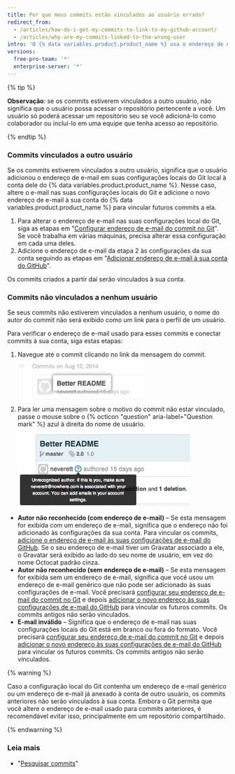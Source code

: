 ```yaml
---
title: Por que meus commits estão vinculados ao usuário errado?
redirect_from:
  - /articles/how-do-i-get-my-commits-to-link-to-my-github-account/
  - /articles/why-are-my-commits-linked-to-the-wrong-user
intro: 'O {% data variables.product.product_name %} usa o endereço de e-mail no header do commit para vincular o commit a um usuário do GitHub. Se os commits estiverem sendo vinculados a outro usuário ou não estiverem vinculados a nenhum usuário, talvez você precise alterar suas configurações locais do Git, adicionar um endereço de e-mail às configurações de e-mail da sua conta ou ambos.'
versions:
  free-pro-team: '*'
  enterprise-server: '*'
---
```



{% tip %}

**Observação**: se os commits estiverem vinculados a outro usuário, não significa que o usuário possa acessar o repositório pertencente a você. Um usuário só poderá acessar um repositório seu se você adicioná-lo como colaborador ou incluí-lo em uma equipe que tenha acesso ao repositório.

{% endtip %}

### Commits vinculados a outro usuário

Se os commits estiverem vinculados a outro usuário, significa que o usuário adicionou o endereço de e-mail em suas configurações locais do Git local à conta dele do {% data variables.product.product_name %}. Nesse caso, altere o e-mail nas suas configurações locais do Git e adicione o novo endereço de e-mail à sua conta do {% data variables.product.product_name %} para vincular futuros commits a ela.

1. Para alterar o endereço de e-mail nas suas configurações local do Git, siga as etapas em "[Configurar endereço de e-mail do commit no Git](/articles/setting-your-commit-email-address)". Se você trabalha em várias máquinas, precisa alterar essa configuração em cada uma deles.
2. Adicione o endereço de e-mail da etapa 2 às configurações da sua conta seguindo as etapas em "[Adicionar endereço de e-mail à sua conta do GitHub](/articles/adding-an-email-address-to-your-github-account)".

Os commits criados a partir daí serão vinculados à sua conta.

### Commits não vinculados a nenhum usuário

Se seus commits não estiverem vinculados a nenhum usuário, o nome do autor do commit não será exibido como um link para o perfil de um usuário.

Para verificar o endereço de e-mail usado para esses commits e conectar commits à sua conta, siga estas etapas:

1. Navegue até o commit clicando no link da mensagem do commit. ![Link da mensagem do commit](/assets/images/help/commits/commit-msg-link.png)
2. Para ler uma mensagem sobre o motivo do commit não estar vinculado, passe o mouse sobre o {% octicon "question" aria-label="Question mark" %} azul à direita do nome de usuário. ![Mensagem do commit exibida ao passar o mouse](/assets/images/help/commits/commit-hover-msg.png)

  - **Autor não reconhecido (com endereço de e-mail)** – Se esta mensagem for exibida com um endereço de e-mail, significa que o endereço não foi adicionado às configurações da sua conta. Para vincular os commits, [adicione o endereço de e-mail às suas configurações de e-mail do GitHub](/articles/adding-an-email-address-to-your-github-account). Se o seu endereço de e-mail tiver um Gravatar associado a ele, o Gravatar será exibido ao lado do seu nome de usuário, em vez do nome Octocat padrão cinza.
  - **Autor não reconhecido (sem endereço de e-mail)** – Se esta mensagem for exibida sem um endereço de e-mail, significa que você usou um endereço de e-mail genérico que não pode ser adicionado às suas configurações de e-mail. Você precisará [configurar seu endereço de e-mail do commit no Git](/articles/setting-your-commit-email-address) e depois [adicionar o novo endereço às suas configurações de e-mail do GitHub](/articles/adding-an-email-address-to-your-github-account) para vincular os futuros commits. Os commits antigos não serão vinculados.
  - **E-mail inválido** – Significa que o endereço de e-mail nas suas configurações locais do Git está em branco ou fora do formato. Você precisará [configurar seu endereço de e-mail do commit no Git](/articles/setting-your-commit-email-address) e depois [adicionar o novo endereço às suas configurações de e-mail do GitHub](/articles/adding-an-email-address-to-your-github-account) para vincular os futuros commits. Os commits antigos não serão vinculados.

{% warning %}

Caso a configuração local do Git contenha um endereço de e-mail genérico ou um endereço de e-mail já anexado à conta de outro usuário, os commits anteriores não serão vinculados à sua conta. Embora o Git permita que você altere o endereço de e-mail usado para commits anteriores, é recomendável evitar isso, principalmente em um repositório compartilhado.

{% endwarning %}

### Leia mais

* "[Pesquisar commits](/articles/searching-commits)"
